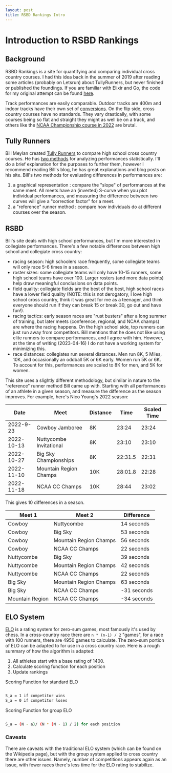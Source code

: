 ```yaml
---
layout: post
title: RSBD Rankings Intro
---
```


# Introduction to RSBD Rankings

## Background

RSBD Rankings is a site for quantifying and comparing individual cross country courses. I had this idea back in the summer of 2019 after reading some articles (probably on Letsrun) about TullyRunners, but never finished or published the foundings. If you are familiar with Elixir and Go, the code for my original attempt can be found [here](https://github.com/spkane31/rankings).

Track performances are easily comparable. Outdoor tracks are 400m and indoor tracks have their own set of [conversions](https://www.ustfccca.org/assets/NCAA-Indoor-Track-Size-Conversion-Charts.pdf). On the flip side, cross country courses have no standards. They vary drastically, with some courses being so flat and straight they might as well be on a track, and others like the [NCAA Championship course in 2022](https://www.letsrun.com/news/2021/03/it-will-be-a-bloodbath-are-you-ready-for-the-hardest-ncaa-xc-course-in-recent-memory/) are brutal.

## Tully Runners

Bill Meylan created [Tully Runners](http://www.tullyrunners.com/index.htm) to compare high school cross country courses. He has [two methods](http://www.tullyrunners.com/Data/Articles/artgraph.htm) for analyzing performances statistically. I'll do a brief explanation for the purposes to further them, however I recommend reading Bill's blog, he has great explanations and blog posts on his site. Bill's two methods for evaluating differences in performances are:

1. a graphical representation : compare the "slope" of performances at the same meet. All meets have an (inverted) S-curve when you plot individual performances, and measuring the difference between two curves will give a "correction factor" for a meet.
1. a "reference" runner method : compare how individuals do at different courses over the season.

## RSBD

Bill's site deals with high school performances, but I'm more interested in collegiate performances. There's a few notable differences between high school and collegiate cross country:

* racing season: high schoolers race frequently, some collegiate teams will only race 5-6 times in a season.
* roster sizes: some collegiate teams will only have 10-15 runners, some high school teams have over 100. Larger rosters (and more data points) help draw meaningful conclusions on data points.
* field quality: collegiate fields are the best of the best, high school races have a lower field quality (NOTE: this is not derogatory, I love high school cross country, think it was great for me as a teenager, and think everyone should run if they can break 15 or break 30, go out and have fun!).
* racing tactics: early season races are "rust busters" after a long summer of training, but later meets (conference, regional, and NCAA champs) are where the racing happens. On the high school side, top runners can just run away from competitors. Bill mentions that he does not like using elite runners to compare performances, and I agree with him. However, at the time of writing (2023-04-16) I do not have a working system for minimizing this.
* race distances: collegiates run several distances. Men run 8K, 5 Miles, 10K, and occasionally an oddball 5K or 6K early. Women run 5K or 6K. To account for this, performances are scaled to 8K for men, and 5K for women.

This site uses a slightly different methodology, but similar in nature to the "reference" runner method Bill came up with. Starting with all performances of an athlete in a given season, and measure the difference as the season improves. For example, here's Nico Young's 2022 season:

| Date | Meet | Distance | Time | Scaled Time |
| - | - | - | - | - |
| 2022-9-23 | Cowboy Jamboree | 8K | 23:24 | 23:24 |
| 2022-10-13 | Nuttycombe Invitational | 8K | 23:10 | 23:10 |
| 2022-10-27 | Big Sky Championships | 8K | 22:31.5 | 22:31 |
| 2022-11-10 | Mountain Region Champs | 10K | 28:01.8 | 22:28 |
| 2022-11-18 | NCAA CC Champs | 10K | 28:44 | 23:02 |

This gives 10 differences in a season.

| Meet 1 | Meet 2 | Difference |
| - | - | - |
| Cowboy | Nuttycombe | 14 seconds |
| Cowboy | Big Sky | 53 seconds |
| Cowboy | Mountain Region Champs | 56 seconds |
| Cowboy | NCAA CC Champs | 22 seconds |
| Nuttycombe | Big Sky | 39 seconds |
| Nuttycombe | Mountain Region Champs | 42 seconds |
| Nuttycombe | NCAA CC Champs | 22 seconds |
| Big Sky | Mountain Region Champs | 63 seconds |
| Big Sky | NCAA CC Champs | -31 seconds |
| Mountain Region | NCAA CC Champs | -34 seconds |

## ELO System

[ELO](https://en.wikipedia.org/wiki/Elo_rating_system#) is a rating system for zero-sum games, most famously it's used by chess. In a cross-country race there are `n * (n-1) / 2` "games", for a race with 100 runners, there are 4950 games to calculate. The zero-sum portion of ELO can be adapted to for use in a cross country race. Here is a rough summary of how the algorithm is adapted:

1. All athletes start with a base rating of 1400.
1. Calculate scoring function for each position
1. Update rankings

Scoring Function for standard ELO

<!-- TODO seankane: Update to LaTeX -->
```sh

S_a = 1 if competitor wins
S_a = 0 if competitor loses

```

Scoring Function for group ELO

<!-- TODO seankane: Update to LaTeX -->
```sh

S_a = (N - a)/ (N * (N - 1) / 2) for each position

```


### Caveats

There are caveats with the traditional ELO system (which can be found on the Wikipedia page), but with the group system applied to cross country there are other issues. Namely, number of competitions appears again as an issue, with fewer races there's less time for the ELO rating to stabilize.